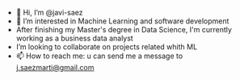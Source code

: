 - 👋 Hi, I’m @javi-saez
- 👀 I’m interested in Machine Learning and software development
- After finishing my Master's degree in Data Science, I'm currently working as a business data analyst
- I’m looking to collaborate on projects related whith ML
- 📫 How to reach me: u can send me a message to j.saezmarti@gmail.com
